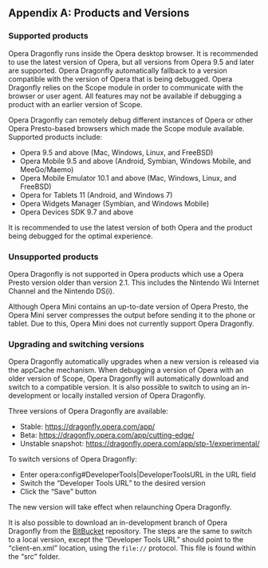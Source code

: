 ## Appendix A: Products and Versions

### Supported products

Opera Dragonfly runs inside the Opera desktop browser. It is recommended to use the latest version of Opera, but all versions from Opera 9.5 and later are supported. Opera Dragonfly automatically fallback to a version compatible with the version of Opera that is being debugged. Opera Dragonfly relies on the Scope module in order to communicate with the browser or user agent. All features may not be available if debugging a product with an earlier version of Scope.

Opera Dragonfly can remotely debug different instances of Opera or other Opera Presto-based browsers which made the Scope module available. Supported products include:

* Opera 9.5 and above (Mac, Windows, Linux, and FreeBSD)
* Opera Mobile 9.5 and above (Android, Symbian, Windows Mobile, and MeeGo/Maemo)
* Opera Mobile Emulator 10.1 and above (Mac, Windows, Linux, and FreeBSD)
* Opera for Tablets 11 (Android, and Windows 7)
* Opera Widgets Manager (Symbian, and Windows Mobile)
* Opera Devices SDK 9.7 and above

It is recommended to use the latest version of both Opera and the product being debugged for the optimal experience. 

### Unsupported products

Opera Dragonfly is not supported in Opera products which use a Opera Presto version older than version 2.1. This includes the Nintendo Wii Internet Channel and the Nintendo DS(i).

Although Opera Mini contains an up-to-date version of Opera Presto, the Opera Mini server compresses the output before sending it to the phone or tablet. Due to this, Opera Mini does not currently support Opera Dragonfly.

### Upgrading and switching versions

Opera Dragonfly automatically upgrades when a new version is released via the appCache mechanism. When debugging a version of Opera with an older version of Scope, Opera Dragonfly will automatically download and switch to a compatible version. It is also possible to switch to using an in-development or locally installed version of Opera Dragonfly. 

Three versions of Opera Dragonfly are available:

* Stable: https://dragonfly.opera.com/app/
* Beta: https://dragonfly.opera.com/app/cutting-edge/
* Unstable snapshot: https://dragonfly.opera.com/app/stp-1/experimental/

To switch versions of Opera Dragonfly:

* Enter opera:config#DeveloperTools|DeveloperToolsURL in the URL field
* Switch the <q>Developer Tools URL</q> to the desired version
* Click the <q>Save</q> button

The new version will take effect when relaunching Opera Dragonfly.

It is also possible to download an in-development branch of Opera Dragonfly from the  <a href="https://bitbucket.org/scope/dragonfly-stp-1">BitBucket</a> repository. The steps are the same to switch to a local version, except the <q>Developer Tools URL</q> should point to the <q>client-en.xml</q> location, using the <code>file://</code> protocol. This file is found within the <q>src</q> folder.

 
